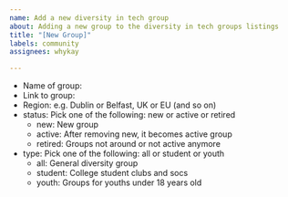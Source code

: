 ```yaml
---
name: Add a new diversity in tech group
about: Adding a new group to the diversity in tech groups listings
title: "[New Group]"
labels: community
assignees: whykay

---
```


* Name of group:
* Link to group:
* Region: e.g. Dublin or Belfast, UK or EU (and so on)
* status: Pick one of the following: new or active or retired
    - new: New group
    - active: After removing new, it becomes active group
    - retired: Groups not around or not active anymore
* type: Pick one of the following: all or student or youth
    - all: General diversity group
    - student: College student clubs and socs
    - youth: Groups for youths under 18 years old
